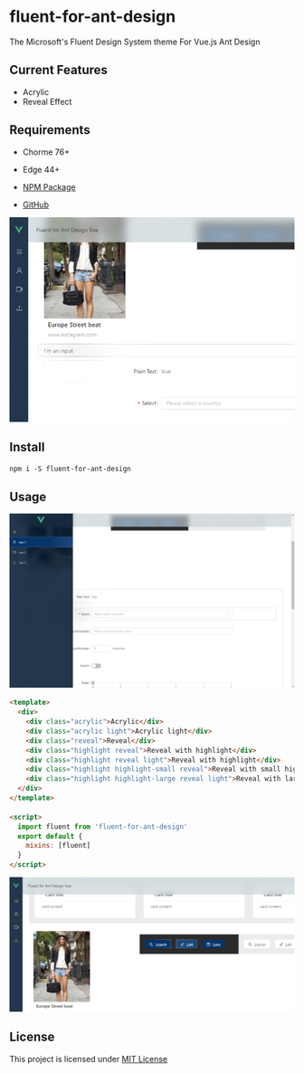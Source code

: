 # fluent-for-ant-design

The Microsoft's Fluent Design System theme For Vue.js Ant Design

## Current Features

- Acrylic
- Reveal Effect

## Requirements

- Chorme 76+
- Edge 44+

- [NPM Package](https://www.npmjs.com/package/fluent-for-ant-design)
- [GitHub](https://github.com/anderson-896/fluent-for-ant-design)

![Preview](https://raw.githubusercontent.com/anderson-896/fluent-for-ant-design/master/pic%20(1).png)

## Install

```
npm i -S fluent-for-ant-design
```

## Usage

![alt text](https://raw.githubusercontent.com/anderson-896/fluent-for-ant-design/master/pic%20(2).png)
```html
<template>
  <div>
    <div class="acrylic">Acrylic</div>
    <div class="acrylic light">Acrylic light</div>
    <div class="reveal">Reveal</div>
    <div class="highlight reveal">Reveal with highlight</div>
    <div class="highlight reveal light">Reveal with highlight</div>
    <div class="highlight highlight-small reveal">Reveal with small highlight</div>
    <div class="highlight highlight-large reveal light">Reveal with large highlight</div>
  </div>
</template>

<script>
  import fluent from 'fluent-for-ant-design'
  export default {
    mixins: [fluent]
  }
</script>
```
![alt text](https://raw.githubusercontent.com/anderson-896/fluent-for-ant-design/master/pic%20(3).png)
## License

This project is licensed under [MIT License](http://en.wikipedia.org/wiki/MIT_License)
